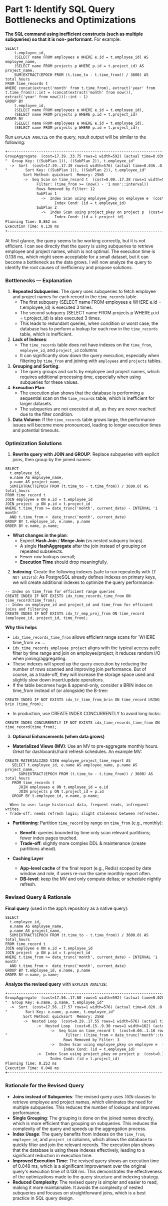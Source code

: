# Part 1: Identify SQL Query Bottlenecks and Optimizations

**The SQL command using inefficient constructs (such as multiple subqueries) so that it is non-
performant**. For example:
```postgresql
SELECT
    t.employee_id,
    (SELECT name FROM employees e WHERE e.id = t.employee_id) AS employee_name,
    (SELECT name FROM projects p WHERE p.id = t.project_id) AS project_name,
    SUM(EXTRACT(EPOCH FROM (t.time_to - t.time_from)) / 3600) AS total_hours
FROM time_records t
WHERE concat(extract('month' from t.time_from), extract('year' from t.time_from))::int = (concat(extract('month' from now()), extract('year' from now()))::int - 1)
GROUP BY
    t.employee_id,
    (SELECT name FROM employees e WHERE e.id = t.employee_id),
    (SELECT name FROM projects p WHERE p.id = t.project_id)
ORDER BY
    (SELECT name FROM employees e WHERE e.id = t.employee_id),
    (SELECT name FROM projects p WHERE p.id = t.project_id);
```

Run `EXPLAIN ANALYZE` on the query, result output will be similar to the following:
``` markdown
+------------------------------------------------------------------------------------------------------------------------+
GroupAggregate  (cost=17.39..33.75 rows=1 width=592) (actual time=0.036..0.040 rows=0 loops=1)
"  Group Key: ((SubPlan 1)), ((SubPlan 2)), t.employee_id"
  ->  Sort  (cost=17.39..17.39 rows=1 width=576) (actual time=0.036..0.036 rows=0 loops=1)
"        Sort Key: ((SubPlan 1)), ((SubPlan 2)), t.employee_id"
        Sort Method: quicksort  Memory: 25kB
        ->  Seq Scan on time_record t  (cost=0.00..17.38 rows=1 width=576) (actual time=0.019..0.019 rows=0 loops=1)
              Filter: (time_from >= (now() - '1 mon'::interval))
              Rows Removed by Filter: 12
              SubPlan 1
                ->  Index Scan using employee_pkey on employee e  (cost=0.15..8.17 rows=1 width=138) (never executed)
                      Index Cond: (id = t.employee_id)
              SubPlan 2
                ->  Index Scan using project_pkey on project p  (cost=0.14..8.16 rows=1 width=418) (never executed)
                      Index Cond: (id = t.project_id)
Planning Time: 0.862 ms
Execution Time: 0.138 ms                                                                                              |
+------------------------------------------------------------------------------------------------------------------------+
```
At first glance, the query seems to be working correctly, but it is not efficient. I can see directly that the query is using subqueries to retrieve employee and project names, which is not optimal. 
The execution time is 0.138 ms, which might seem acceptable for a small dataset, but it can become a bottleneck as the data grows.
I will now analyze the query to identify the root causes of inefficiency and propose solutions.

### Bottlenecks — Explanation
1. **Repeated Subqueries**: The query uses subqueries to fetch employee and project names for each record in the `time_records` table.
   - The first subquery (SELECT name FROM employees e WHERE e.id = t.employee_id) is executed 3 times.
   - The second subquery (SELECT name FROM projects p WHERE p.id = t.project_id) is also executed 3 times.
   - This leads to redundant queries, when condition or worst case, the database has to perform a lookup for each row in the `time_records` table, which is inefficient.
2. **Lack of Indexes**: 
   - The `time_records` table does not have indexes on the `time_from`, `employee_id`, and `project_id` columns 
   - It can significantly slow down the query execution, especially when filtering by `time_from` and joining with `employees` and `projects` tables.
3. **Grouping and Sorting**: 
   - The query groups and sorts by employee and project names, which requires additional processing time, especially when using subqueries for these values.
4. **Execution Plan**: 
   - The execution plan shows that the database is performing a sequential scan on the `time_records` table, which is inefficient for larger datasets. 
   - The subqueries are not executed at all, as they are never reached due to the filter condition.
5. **Data Volume**: If the `time_records` table grows large, the performance issues will become more pronounced, leading to longer execution times and potential timeouts.

### Optimization Solutions

1. **Rewrite query with JOIN and GROUP**: Replace subqueries with explicit joins, then group by the joined names:
```postgresql
SELECT
  t.employee_id,
  e.name AS employee_name,
  p.name AS project_name,
  SUM(EXTRACT(EPOCH FROM (t.time_to - t.time_from)) / 3600.0) AS total_hours
FROM time_record t
JOIN employee e ON e.id = t.employee_id
JOIN project  p ON p.id = t.project_id
WHERE t.time_from >= date_trunc('month', current_date) - INTERVAL '1 month'
  AND t.time_from <  date_trunc('month', current_date)
GROUP BY t.employee_id, e.name, p.name
ORDER BY e.name, p.name;
```
- **What changes in the plan**:
    - Expect **Hash Join** / **Merge Join** (vs nested subquery loops).  
    - A single **HashAggregate** after the join instead of grouping on repeated subselects.  
    - Fewer row lookups overall;
    - **Execution Time** should drop meaningfully.

2. **Indexing**: Create the following indexes (safe to run repeatedly with `IF NOT EXISTS`):
As PostgreSQL already defines indexes on primary keys, we will create additional indexes to optimize the query performance:
```postgresql
-- Index on time_from for efficient range queries
CREATE INDEX IF NOT EXISTS idx_time_records_time_from ON time_record(time_from);
-- Index on employee_id and project_id and time_from for efficient joins and filtering
CREATE INDEX IF NOT EXISTS idx_tr_emp_proj_from ON time_record (employee_id, project_id, time_from);
```
**Why this helps**
- `idx_time_records_time_from` allows efficient range scans for `WHERE time_from >= ...
- `idx_time_records_employee_project` aligns with the typical access path: filter by time range and join on employee/project; it reduces random I/O when joining/aggregating.
- These indexes will speed up the query execution by reducing the number of rows scanned and improving join performance. But of course,
as a trade-off, they will increase the storage space used and slightly slow down insert/update operations.
- If the table becomes huge & append-only, consider a BRIN index on time_from instead of (or alongside) the B-tree:
```postgresql
CREATE INDEX IF NOT EXISTS idx_tr_time_from_brin ON time_record USING brin (time_from);
```
- In production, use CREATE INDEX CONCURRENTLY to avoid long locks:
```postgresql
CREATE INDEX CONCURRENTLY IF NOT EXISTS idx_time_records_time_from ON time_record(time_from);
```

3. **Optional Enhancements (when data grows)**

- **Materialized Views (MV)**: Use an MV to pre-aggregate monthly hours. Great for dashboards/hard refresh schedules. An example MV:
```postgresql
CREATE MATERIALIZED VIEW employee_project_time_report AS
   SELECT t.employee_id, e.name AS employee_name, p.name AS project_name,
      SUM(EXTRACT(EPOCH FROM (t.time_to - t.time_from)) / 3600) AS total_hours
   FROM time_records t
      JOIN employees e ON t.employee_id = e.id
      JOIN projects p ON t.project_id = p.id
   GROUP BY t.employee_id, e.name, p.name;
```
    - When to use: large historical data, frequent reads, infrequent writes.
    - Trade‑off: needs refresh logic; slight staleness between refreshes.
 
- **Partitioning**: Partition `time_record` by range on `time_from` (e.g., monthly):  
  - **Benefit**: queries bounded by time only scan relevant partitions; fewer index pages touched.  
  - **Trade‑off**: slightly more complex DDL & maintenance (create partitions ahead).

- **Caching Layer**
  - **App-level cache** of the final report (e.g., Redis) scoped by date window and role, if users re-run the same monthly report often.  
  - **DB-level**: keep the MV and only compute deltas; or schedule nightly refresh.

### Revised Query & Rationale
**Final query** (used in the app’s repository as a native query):
```postgresql
SELECT
  t.employee_id,
  e.name AS employee_name,
  p.name AS project_name,
  SUM(EXTRACT(EPOCH FROM (t.time_to - t.time_from)) / 3600.0) AS total_hours
FROM time_record t
JOIN employee e ON e.id = t.employee_id
JOIN project  p ON p.id = t.project_id
WHERE t.time_from >= date_trunc('month', current_date) - INTERVAL '1 month'
  AND t.time_from <  date_trunc('month', current_date)
GROUP BY t.employee_id, e.name, p.name
ORDER BY e.name, p.name;
```

**Analyze the revised query** with `EXPLAIN ANALYZE`:
```markdown
+------------------------------------------------------------------------------------------------------------------------+
GroupAggregate  (cost=17.56..17.60 rows=1 width=592) (actual time=0.020..0.021 rows=0 loops=1)
"  Group Key: e.name, p.name, t.employee_id"
  ->  Sort  (cost=17.56..17.57 rows=1 width=576) (actual time=0.020..0.020 rows=0 loops=1)
"        Sort Key: e.name, p.name, t.employee_id"
        Sort Method: quicksort  Memory: 25kB
        ->  Nested Loop  (cost=0.29..17.55 rows=1 width=576) (actual time=0.014..0.015 rows=0 loops=1)
              ->  Nested Loop  (cost=0.15..9.30 rows=1 width=162) (actual time=0.014..0.014 rows=0 loops=1)
                    ->  Seq Scan on time_record t  (cost=0.00..1.10 rows=1 width=24) (actual time=0.014..0.014 rows=0 loops=1)
"                          Filter: ((time_from < date_trunc('month'::text, (CURRENT_DATE)::timestamp with time zone)) AND (time_from >= (date_trunc('month'::text, (CURRENT_DATE)::timestamp with time zone) - '1 mon'::interval)))"
                          Rows Removed by Filter: 3
                    ->  Index Scan using employee_pkey on employee e  (cost=0.15..8.17 rows=1 width=146) (never executed)
                          Index Cond: (id = t.employee_id)
              ->  Index Scan using project_pkey on project p  (cost=0.14..8.16 rows=1 width=426) (never executed)
                    Index Cond: (id = t.project_id)
Planning Time: 0.253 ms
Execution Time: 0.048 ms
+------------------------------------------------------------------------------------------------------------------------+
```
### Rationale for the Revised Query
- **Joins instead of Subqueries**: The revised query uses `JOIN` clauses to retrieve employee and project names, which eliminates the need for multiple subqueries. This reduces the number of lookups and improves performance.
- **Single Grouping**: The grouping is done on the joined names directly, which is more efficient than grouping on subqueries. This reduces the complexity of the query and speeds up the aggregation process.
- **Index Usage**: The query benefits from indexes on the `time_from`, `employee_id`, and `project_id` columns, which allows the database to quickly filter and join the relevant records. The execution plan shows that the database is using these indexes effectively, leading to a significant reduction in execution time.
- **Improved Execution Time**: The revised query shows an execution time of 0.048 ms, which is a significant improvement over the original query's execution time of 0.138 ms. This demonstrates the effectiveness of the optimizations made to the query structure and indexing strategy.
- **Reduced Complexity**: The revised query is simpler and easier to read, making it more maintainable. It avoids the complexity of nested subqueries and focuses on straightforward joins, which is a best practice in SQL query design.







